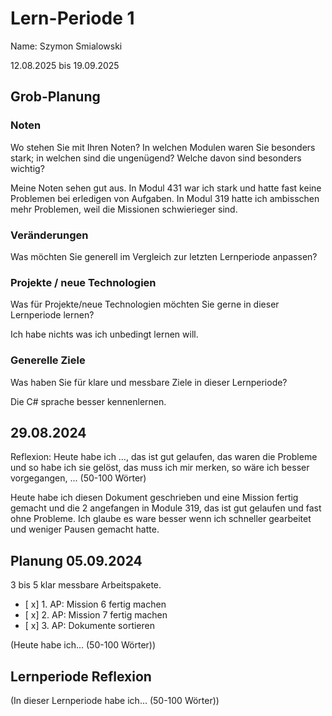 # Lern-Periode 1
Name: Szymon Smialowski

12.08.2025 bis 19.09.2025

## Grob-Planung
### Noten
Wo stehen Sie mit Ihren Noten? In welchen Modulen waren Sie besonders stark; in welchen sind die ungenügend? Welche davon sind besonders wichtig?

Meine Noten sehen gut aus. In Modul 431 war ich stark und hatte fast keine Problemen bei erledigen von Aufgaben. In Modul 319 hatte ich ambisschen mehr Problemen, weil die Missionen schwierieger
sind. 

### Veränderungen
Was möchten Sie generell im Vergleich zur letzten Lernperiode anpassen?



### Projekte / neue Technologien
Was für Projekte/neue Technologien möchten Sie gerne in dieser Lernperiode lernen?

Ich habe nichts was ich unbedingt lernen will. 

### Generelle Ziele
Was haben Sie für klare und messbare Ziele in dieser Lernperiode?

Die C# sprache besser kennenlernen.

## 29.08.2024
Reflexion: Heute habe ich …, das ist gut gelaufen, das waren die Probleme und so habe ich sie gelöst, das muss ich mir merken, so wäre ich besser vorgegangen, ... (50-100 Wörter)

Heute habe ich diesen Dokument geschrieben und eine Mission fertig gemacht und die 2 angefangen in Module 319, das ist gut gelaufen und fast ohne Probleme. Ich glaube es ware besser 
wenn ich schneller gearbeitet und weniger Pausen gemacht hatte. 

## Planung 05.09.2024
3 bis 5 klar messbare Arbeitspakete.

- [ x] 1. AP: Mission 6 fertig machen
- [ x] 2. AP: Mission 7 fertig machen
- [ x] 3. AP: Dokumente sortieren

(Heute habe ich... (50-100 Wörter))

## Lernperiode Reflexion
(In dieser Lernperiode habe ich... (50-100 Wörter))

